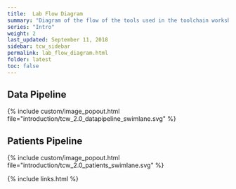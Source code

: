 ```yaml
---
title:  Lab Flow Diagram
summary: "Diagram of the flow of the tools used in the toolchain workshop"
series: "Intro"
weight: 2
last_updated: September 11, 2018
sidebar: tcw_sidebar
permalink: lab_flow_diagram.html
folder: latest
toc: false
---
```


## Data Pipeline
{% include custom/image_popout.html file="introduction/tcw_2.0_datapipeline_swimlane.svg" %}

## Patients Pipeline
{% include custom/image_popout.html file="introduction/tcw_2.0_patients_swimlane.svg" %}

{% include links.html %}
